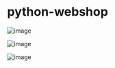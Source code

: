 # python-webshop
![image](https://github.com/anajovanoviic/python-webshop/assets/51513732/bccb98d1-5ba9-473a-a043-87910833c25d)

![image](https://github.com/anajovanoviic/python-webshop/assets/51513732/8b427d49-91ea-4bc4-8997-7b12837105c3)

![image](https://github.com/anajovanoviic/python-webshop/assets/51513732/6cdf7efa-e441-4cd2-a9a3-7f29e64becf6)


